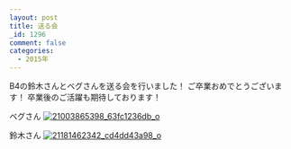 ```yaml
---
layout: post
title: 送る会
_id: 1296
comment: false
categories:
  - 2015年
---
```


B4の鈴木さんとベグさんを送る会を行いました！
ご卒業おめでとうございます！
卒業後のご活躍も期待しております！

ベグさん
[![21003865398_63fc1236db_o](/wp-content/uploads/2015/10/21003865398_63fc1236db_o.jpg)](/wp-content/uploads/2015/10/21003865398_63fc1236db_o.jpg)

鈴木さん
[![21181462342_cd4dd43a98_o](/wp-content/uploads/2015/10/21181462342_cd4dd43a98_o.jpg)](/wp-content/uploads/2015/10/21181462342_cd4dd43a98_o.jpg)
